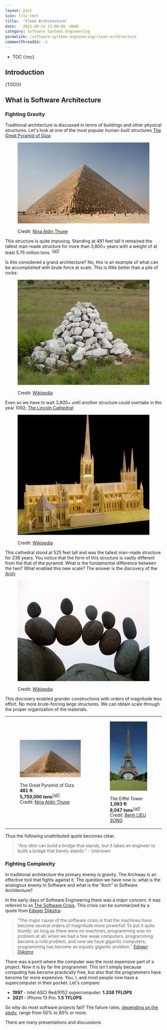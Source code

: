 ```yaml
---
layout: post
icon: file-text
title:  "Clean Architecture"
date:   2022-08-24 13:00:00 -0600
category: Software Systems Engineering
permalink: /software-systems-engineering/clean-architecture
commentThreadId: -1
---
```


* TOC
{:toc}

## Introduction

{TODO}

## What is Software Architecture

### Fighting Gravity

Traditional architecture is discussed in terms of buildings and other physical structures.
Let's look at one of the most popular human-built structures
[The Great Pyramid of Giza](https://en.wikipedia.org/wiki/Great_Pyramid_of_Giza):

<figure>
    <img src="/media-library/software-systems-engineering/pyramid-of-giza.jpg" alt="The Great Pyramid of Giza">
<figcaption markdown="1">

Credit: [Nina Aldin Thune](https://commons.wikimedia.org/w/index.php?curid=282496)

</figcaption>
</figure>

This structure is quite imposing. Standing at 481 feet tall it remained the tallest man-made
structure for more than 3,800+ years with a weight of at least
5.75 million tons.
<sup>[[ref](https://weightofstuff.com/how-much-does-the-pyramid-of-giza-weigh/)]</sup>

Is this considered a grand architecture? No, this is an example of what can be accomplished with
brute force at scale. This is little better than a pile of rocks:

<figure>
    <img src="/media-library/software-systems-engineering/rock-pile.png" alt="A pile of rocks">
<figcaption markdown="1">

Credit: [Wikipedia](https://en.wikipedia.org/wiki/Cairn)

</figcaption>
</figure>

Even so we have to wait 3,800+ until another structure could overtake in the year 1092;
[The Lincoln Cathedral](https://en.wikipedia.org/wiki/Lincoln_Cathedral):

<figure>
    <img src="/media-library/software-systems-engineering/lincoln-cathedral.jpg" alt="The Lincoln Cathedral">
<figcaption markdown="1">

Credit: [Wikipedia](https://en.wikipedia.org/wiki/Lincoln_Cathedral)

</figcaption>
</figure>

This cathedral stood at 525 feet tall and was the tallest man-made structure for 238 years. You notice
that the form of this structure is vastly different from the that of the pyramid. What is the fundamental
difference between the two? What enabled this new scale? The answer is the discovery of the
[Arch](https://en.wikipedia.org/wiki/Arch):

<figure>
    <img src="/media-library/software-systems-engineering/rock-arch.jpg" alt="Rock Arch">
<figcaption markdown="1">

Credit: [Wikipedia](https://en.wikipedia.org/wiki/Arch#/media/File:Arch_Balance_(cropped).jpg)

</figcaption>
</figure>

This discovery enabled grander constructions with orders of magnitude less effort.
No more brute-forcing large structures. We can obtain scale through the proper
organization of the materials.

<table>
    <tr>
        <td>
<figure>
    <img src="/media-library/software-systems-engineering/pyramid-of-giza.jpg" alt="The Great Pyramid of Giza">
<figcaption markdown="1">

The Great Pyramid of Giza<br>
**481 ft**<br>
**5,750,000 tons**<sup>[[ref](https://weightofstuff.com/how-much-does-the-pyramid-of-giza-weigh/)]</sup><br>
Credit: [Nina Aldin Thune](https://commons.wikimedia.org/w/index.php?curid=282496)

</figcaption>
</figure>
        </td>
        <td>
<figure>
    <img src="/media-library/software-systems-engineering/eiffel-tower.jpg">
<figcaption markdown="1">

The Eiffel Tower<br>
**1,063 ft**<br>
**8,047 tons**<sup>[[ref](https://en.wikipedia.org/wiki/Eiffel_Tower)]</sup><br>
Credit: [Benh LIEU SONG](https://commons.wikimedia.org/w/index.php?curid=6926930)

</figcaption>
</figure>
        </td>
    </tr>
</table>

Thus the following unattributed quote becomes clear:

> "Any idiot can build a bridge that stands, but it takes an
> engineer to build a bridge that barely stands."
> <cite>- Unknown</cite>

### Fighting Complexity

In traditional architecture the primary enemy is gravity. The Archway is an effective tool that
fights against it. The question we have now is: what is the analogous enemy in Software and what is
the "Arch" in Software Architecture?

In the early days of Software Engineering there was a major concern. It was referred to as
[The Software Crisis](https://en.wikipedia.org/wiki/Software_crisis). This crisis can be
summarized by a quote from [Edsger Dijkstra](https://en.wikipedia.org/wiki/Edsger_Dijkstra):

> “The major cause of the software crisis is that the machines have become several orders of magnitude more
> powerful! To put it quite bluntly: as long as there were no machines, programming was no problem at all;
> when we had a few weak computers, programming became a mild problem, and now we have gigantic computers,
> programming has become an equally gigantic problem.”
> <cite markdown="1">[Edsger Dijkstra](https://en.wikipedia.org/wiki/Edsger_Dijkstra)</cite>

There was a point where the computer was the most expensive part of a project. Now it is by far
the programmer. This isn't simply because computing has become practically free, but also that
the programmers have become far more expensive. You, I, and most people now have a supercomputer
in their pocket. Let's compare:

* **1997** - Intel ASCI Red/9152 supercomputer: **1.338 TFLOPS**
* **2021** - IPhone 13 Pro: **1.5 TFLOPS**

So why do most software projects fail? The failure rates,
[depending on the study](https://www.zdnet.com/article/study-68-percent-of-it-projects-fail/),
range from 50% to 80% or more.

There are many presentations and discussions 

<!--
[Gerald Sussman](https://en.wikipedia.org/wiki/Gerald_Jay_Sussman)
explained in his [presentation](https://www.infoq.com/presentations/We-Really-Dont-Know-How-To-Compute/)
at least partly that:
<q cite="https://www.infoq.com/presentations/We-Really-Dont-Know-How-To-Compute/">
    We Really Don't Know How To Compute!
</q>

Which is quite convincing but is thinking of the future of programming. To tackle the problems 
of today, Alan Kay expresses it better: Is it Complex or did we make it complicated?
-->

<!--
Clean Architecture implies Code First instead of DB first development?
	(Entity Framework)
-->

<!-- 
Monolith by architecture, or monolith by infrastructure?
https://twitter.com/alexcwatt/status/1544876135711916035

https://medium.com/qe-unit/airbnbs-microservices-architecture-journey-to-quality-engineering-d5a490e6ba4f
-->